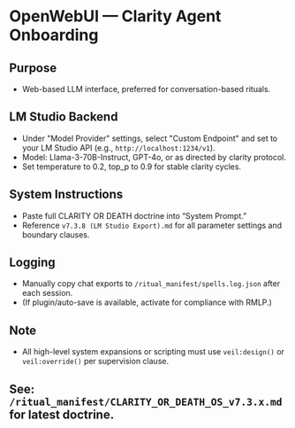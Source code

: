 # OpenWebUI — Clarity Agent Onboarding

## Purpose
- Web-based LLM interface, preferred for conversation-based rituals.

## LM Studio Backend
- Under "Model Provider" settings, select "Custom Endpoint" and set to your LM Studio API (e.g., `http://localhost:1234/v1`).
- Model: Llama-3-70B-Instruct, GPT-4o, or as directed by clarity protocol.
- Set temperature to 0.2, top_p to 0.9 for stable clarity cycles.

## System Instructions
- Paste full CLARITY OR DEATH doctrine into “System Prompt.”
- Reference `v7.3.8 (LM Studio Export).md` for all parameter settings and boundary clauses.

## Logging
- Manually copy chat exports to `/ritual_manifest/spells.log.json` after each session.
- (If plugin/auto-save is available, activate for compliance with RMLP.)

## Note
- All high-level system expansions or scripting must use `veil:design()` or `veil:override()` per supervision clause.

## See: `/ritual_manifest/CLARITY_OR_DEATH_OS_v7.3.x.md` for latest doctrine.

